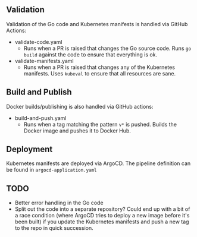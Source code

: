 ## Validation
Validation of the Go code and Kubernetes manifests is handled via GitHub Actions:

 - validate-code.yaml
	 - Runs when a PR is raised that changes the Go source code. Runs `go build` against the code to ensure that everything is ok.
 - validate-manifests.yaml
	 - Runs when a PR is raised that changes any of the Kubernetes manifests. Uses `kubeval` to ensure that all resources are sane.

## Build and Publish
Docker builds/publishing is also handled via GitHub actions:

 - build-and-push.yaml
	 - Runs when a tag matching the pattern `v*` is pushed. Builds the Docker image and pushes it to Docker Hub.

## Deployment
Kubernetes manifests are deployed via ArgoCD. The pipeline definition can be found in `argocd-application.yaml`

## TODO

 - Better error handling in the Go code
 - Split out the code into a separate repository? Could end up with a bit of a race condition (where ArgoCD tries to deploy a new image before it's been built) if you update the Kubernetes manifests and push a new tag to the repo in quick succession.
